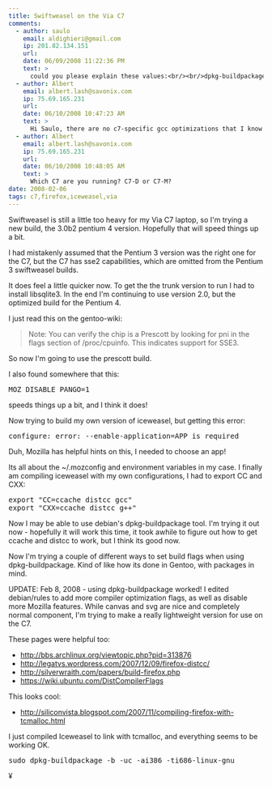 ```yaml
---
title: Swiftweasel on the Via C7
comments:
  - author: saulo
    email: aldighieri@gmail.com
    ip: 201.82.134.151
    url:
    date: 06/09/2008 11:22:36 PM
    text: >
      could you please explain these values:<br/><br/>dpkg-buildpackage -b -uc -ai386 -ti686-linux-gnu<br/><br/>why -ai386 and then -ti686-linux-gnu? there is any parameter to compile C7 insted i686?
  - author: Albert
    email: albert.lash@savonix.com
    ip: 75.69.165.231
    url:
    date: 06/10/2008 10:47:23 AM
    text: >
      Hi Saulo, there are no c7-specific gcc optimizations that I know of, but the c7 should be able to take advantage of the same optimizations made for the prescott intel chip.<br/><br/>IIRC - I chose -ai386 -ti686-linux-gnu because that's what dpkg-buildpackage supports. If I were compiling it manually, I'd set mcpu or march (I forget which is deprecated) to prescott.
  - author: Albert
    email: albert.lash@savonix.com
    ip: 75.69.165.231
    url:
    date: 06/10/2008 10:48:05 AM
    text: >
      Which C7 are you running? C7-D or C7-M?
date: 2008-02-06
tags: c7,firefox,iceweasel,via
---
```

Swiftweasel is still a little too heavy for my Via C7 laptop, so I'm trying a new build, the 3.0b2 pentium 4 version. Hopefully that will speed things up a bit.

I had mistakenly assumed that the Pentium 3 version was the right one for the C7, but the C7 has sse2 capabilities, which are omitted from the Pentium 3 swiftweasel builds.

It does feel a little quicker now. To get the the trunk version to run I had to install libsqlite3. In the end I'm continuing to use version 2.0, but the optimized build for the Pentium 4.

I just read this on the gentoo-wiki:

<blockquote>Note: You can verify the chip is a Prescott by looking for pni in the flags section of /proc/cpuinfo. This indicates support for SSE3.</blockquote>

So now I'm going to use the prescott build.

I also found somewhere that this:

<pre>MOZ_DISABLE_PANGO=1</pre>

speeds things up a bit, and I think it does!

Now trying to build my own version of iceweasel, but getting this error:

<pre>configure: error: --enable-application=APP is required</pre>

Duh, Mozilla has helpful hints on this, I needed to choose an app!

Its all about the ~/.mozconfig and environment variables in my case. I finally am compiling iceweasel with my own configurations, I had to export CC and CXX:

<pre>export "CC=ccache distcc gcc"
export "CXX=ccache distcc g++"</pre>

Now I may be able to use debian's dpkg-buildpackage tool.  I'm trying it out now - hopefully it will work this time, it took awhile to figure out how to get ccache and distcc to work, but I think its good now.

Now I'm trying a couple of different ways to set build flags when using dpkg-buildpackage. Kind of like how its done in Gentoo, with packages in mind.

UPDATE: Feb 8, 2008 - using dpkg-buildpackage worked! I edited debian/rules to add more compiler optimization flags, as well as disable more Mozilla features. While canvas and svg are nice and completely normal component, I'm trying to make a really lightweight version for use on the C7.

These pages were helpful too:
* <http://bbs.archlinux.org/viewtopic.php?pid=313876>
* <http://legatvs.wordpress.com/2007/12/09/firefox-distcc/>
* <http://silverwraith.com/papers/build-firefox.php>
* <https://wiki.ubuntu.com/DistCompilerFlags>

This looks cool:

* <http://siliconvista.blogspot.com/2007/11/compiling-firefox-with-tcmalloc.html>

I just compiled Iceweasel to link with tcmalloc, and everything seems to be working OK.

<pre>sudo dpkg-buildpackage -b -uc -ai386 -ti686-linux-gnu</pre>

¥

